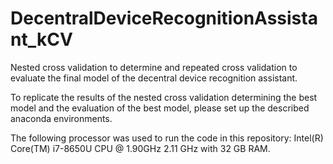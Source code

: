 # DecentralDeviceRecognitionAssistant_kCV
Nested cross validation to determine and repeated cross validation to evaluate the final model of the decentral device recognition assistant. 

To replicate the results of the nested cross validation determining the best model and the evaluation of the best model, please set up the described anaconda environments.

The following processor was used to run the code in this repository: Intel(R) Core(TM) i7-8650U CPU @ 1.90GHz   2.11 GHz with 32 GB RAM.
